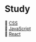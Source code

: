 # Study

🥚 [CSS](https://github.com/Imshyeon/Develop_Study/tree/js/CSS)<br>
🐣 [JavaScript](https://github.com/Imshyeon/Develop_Study/tree/js/Javascript)<br>
🐥 [React](https://github.com/Imshyeon/Develop_Study/tree/js/React)